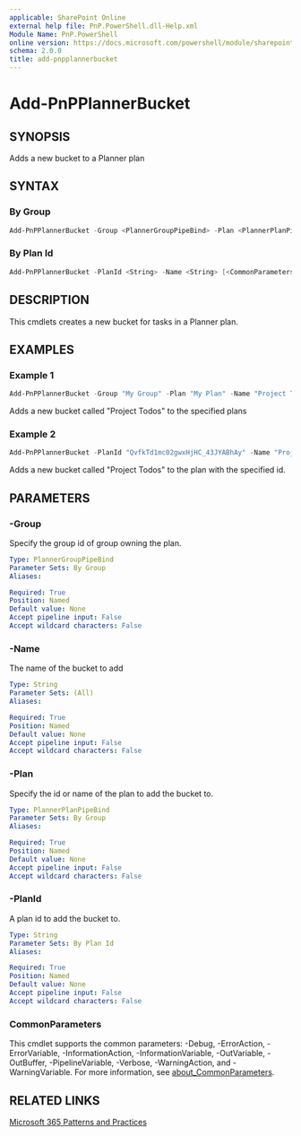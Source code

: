 ```yaml
---
applicable: SharePoint Online
external help file: PnP.PowerShell.dll-Help.xml
Module Name: PnP.PowerShell
online version: https://docs.microsoft.com/powershell/module/sharepoint-pnp/add-pnpplannerbucket
schema: 2.0.0
title: add-pnpplannerbucket
---
```


# Add-PnPPlannerBucket

## SYNOPSIS
Adds a new bucket to a Planner plan

## SYNTAX

### By Group
```powershell
Add-PnPPlannerBucket -Group <PlannerGroupPipeBind> -Plan <PlannerPlanPipeBind> -Name <String> [<CommonParameters>]
```

### By Plan Id
```powershell
Add-PnPPlannerBucket -PlanId <String> -Name <String> [<CommonParameters>]
```

## DESCRIPTION
This cmdlets creates a new bucket for tasks in a Planner plan.

## EXAMPLES

### Example 1
```powershell
Add-PnPPlannerBucket -Group "My Group" -Plan "My Plan" -Name "Project Todos"
```

Adds a new bucket called "Project Todos" to the specified plans

### Example 2
```powershell
Add-PnPPlannerBucket -PlanId "QvfkTd1mc02gwxHjHC_43JYABhAy" -Name "Project Todos"
```

Adds a new bucket called "Project Todos" to the plan with the specified id.

## PARAMETERS

### -Group
Specify the group id of group owning the plan.

```yaml
Type: PlannerGroupPipeBind
Parameter Sets: By Group
Aliases:

Required: True
Position: Named
Default value: None
Accept pipeline input: False
Accept wildcard characters: False
```

### -Name
The name of the bucket to add

```yaml
Type: String
Parameter Sets: (All)
Aliases:

Required: True
Position: Named
Default value: None
Accept pipeline input: False
Accept wildcard characters: False
```

### -Plan
Specify the id or name of the plan to add the bucket to.

```yaml
Type: PlannerPlanPipeBind
Parameter Sets: By Group
Aliases:

Required: True
Position: Named
Default value: None
Accept pipeline input: False
Accept wildcard characters: False
```

### -PlanId
A plan id to add the bucket to.

```yaml
Type: String
Parameter Sets: By Plan Id
Aliases:

Required: True
Position: Named
Default value: None
Accept pipeline input: False
Accept wildcard characters: False
```

### CommonParameters
This cmdlet supports the common parameters: -Debug, -ErrorAction, -ErrorVariable, -InformationAction, -InformationVariable, -OutVariable, -OutBuffer, -PipelineVariable, -Verbose, -WarningAction, and -WarningVariable. For more information, see [about_CommonParameters](http://go.microsoft.com/fwlink/?LinkID=113216).

## RELATED LINKS

[Microsoft 365 Patterns and Practices](https://aka.ms/m365pnp)